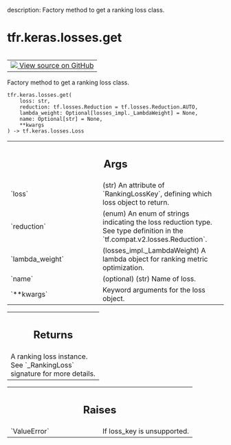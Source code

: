 description: Factory method to get a ranking loss class.

<div itemscope itemtype="http://developers.google.com/ReferenceObject">
<meta itemprop="name" content="tfr.keras.losses.get" />
<meta itemprop="path" content="Stable" />
</div>

# tfr.keras.losses.get

<!-- Insert buttons and diff -->

<table class="tfo-notebook-buttons tfo-api nocontent" align="left">
<td>
  <a target="_blank" href="https://github.com/tensorflow/ranking/tree/master/tensorflow_ranking/python/keras/losses.py#L36-L95">
    <img src="https://www.tensorflow.org/images/GitHub-Mark-32px.png" />
    View source on GitHub
  </a>
</td>
</table>

Factory method to get a ranking loss class.

<pre class="devsite-click-to-copy prettyprint lang-py tfo-signature-link">
<code>tfr.keras.losses.get(
    loss: str,
    reduction: tf.losses.Reduction = tf.losses.Reduction.AUTO,
    lambda_weight: Optional[losses_impl._LambdaWeight] = None,
    name: Optional[str] = None,
    **kwargs
) -> tf.keras.losses.Loss
</code></pre>

<!-- Placeholder for "Used in" -->

<!-- Tabular view -->
 <table class="responsive fixed orange">
<colgroup><col width="214px"><col></colgroup>
<tr><th colspan="2"><h2 class="add-link">Args</h2></th></tr>

<tr>
<td>
`loss`<a id="loss"></a>
</td>
<td>
(str) An attribute of `RankingLossKey`, defining which loss object to
return.
</td>
</tr><tr>
<td>
`reduction`<a id="reduction"></a>
</td>
<td>
(enum)  An enum of strings indicating the loss reduction type.
See type definition in the `tf.compat.v2.losses.Reduction`.
</td>
</tr><tr>
<td>
`lambda_weight`<a id="lambda_weight"></a>
</td>
<td>
(losses_impl._LambdaWeight) A lambda object for ranking
metric optimization.
</td>
</tr><tr>
<td>
`name`<a id="name"></a>
</td>
<td>
(optional) (str) Name of loss.
</td>
</tr><tr>
<td>
`**kwargs`<a id="**kwargs"></a>
</td>
<td>
Keyword arguments for the loss object.
</td>
</tr>
</table>

<!-- Tabular view -->
 <table class="responsive fixed orange">
<colgroup><col width="214px"><col></colgroup>
<tr><th colspan="2"><h2 class="add-link">Returns</h2></th></tr>
<tr class="alt">
<td colspan="2">
A ranking loss instance. See `_RankingLoss` signature for more details.
</td>
</tr>

</table>

<!-- Tabular view -->
 <table class="responsive fixed orange">
<colgroup><col width="214px"><col></colgroup>
<tr><th colspan="2"><h2 class="add-link">Raises</h2></th></tr>

<tr>
<td>
`ValueError`<a id="ValueError"></a>
</td>
<td>
If loss_key is unsupported.
</td>
</tr>
</table>
